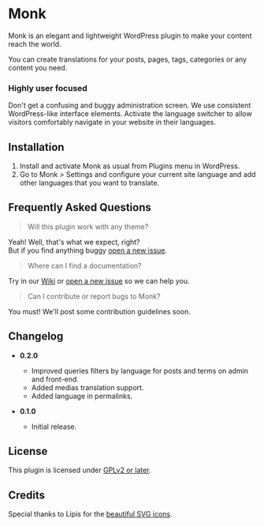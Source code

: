 # Monk

Monk is an elegant and lightweight WordPress plugin to make your content reach the world.

You can create translations for your posts, pages, tags, categories or any content you need.

### Highly user focused

Don't get a confusing and buggy administration screen. We use consistent WordPress-like interface elements.
Activate the language switcher to allow visitors comfortably navigate in your website in their languages.

## Installation

1. Install and activate Monk as usual from Plugins menu in WordPress.
2. Go to Monk > Settings and configure your current site language and add other languages that you want to translate.

## Frequently Asked Questions

> Will this plugin work with any theme?

Yeah! Well, that's what we expect, right?<br />
But if you find anything buggy [open a new issue](https://github.com/brenoalvs/monk/issues/new).

> Where can I find a documentation?

Try in our [Wiki](https://github.com/brenoalvs/monk/wiki) or [open a new issue](https://github.com/brenoalvs/monk/issues/new) so we can help you.

> Can I contribute or report bugs to Monk?

You must! We'll post some contribution guidelines soon.

## Changelog

- **0.2.0**
    + Improved queries filters by language for posts and terms on admin and front-end.
    + Added medias translation support.
    + Added language in permalinks.

- **0.1.0**
    - Initial release.

## License
This plugin is licensed under [GPLv2 or later](http://www.gnu.org/licenses/gpl-2.0.html).

## Credits
Special thanks to Lipis for the [beautiful SVG icons](https://github.com/lipis/flag-icon-css).